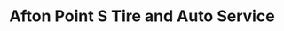 ---
title: "Afton Point S Tire and Auto Service"
url: /afton/afton-point-s-tire-and-auto-service/
shop: tyres
---